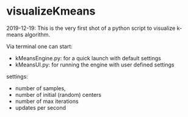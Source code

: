 # visualizeKmeans

2019-12-19:
This is the very first shot of a python script to visualize k-means algorithm.

Via terminal one can start:
  - kMeansEngine.py: for a quick launch with default settings
  - kMeansUI.py: for running the engine with user defined settings
  
settings:
 - number of samples, 
 - number of initial (random) centers
 - number of max iterations
 - updates per second
                 
